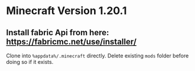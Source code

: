 # Minecraft Version 1.20.1

## Install fabric Api from here: https://fabricmc.net/use/installer/

Clone into `%appdata%/.minecraft` directly. Delete existing `mods` folder before doing so if it exists.
